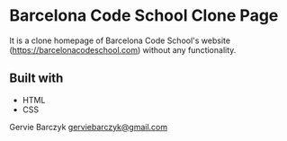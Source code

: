 # Barcelona Code School Clone Page

It is a clone homepage of Barcelona Code School's website (https://barcelonacodeschool.com) without any functionality.

## Built with
* HTML
* CSS

Gervie Barczyk gerviebarczyk@gmail.com


